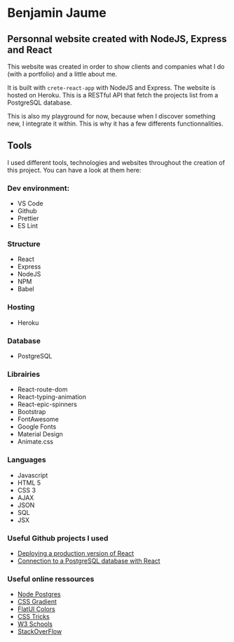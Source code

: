 # Benjamin Jaume

## Personnal website created with NodeJS, Express and React

This website was created in order to show clients and companies what I do (with a portfolio) and a little about me.

It is built with `crete-react-app` with NodeJS and Express. The website is hosted on Heroku. This is a RESTful API that fetch the projects list from a PostgreSQL database.

This is also my playground for now, because when I discover something new, I integrate it within. This is why it has a few differents functionnalities.

## Tools

I used different tools, technologies and websites throughout the creation of this project. You can have a look at them here:

### Dev environment:

- VS Code
- Github
- Prettier
- ES Lint

### Structure

- React
- Express
- NodeJS
- NPM
- Babel

### Hosting

- Heroku

### Database

- PostgreSQL

### Librairies

- React-route-dom
- React-typing-animation
- React-epic-spinners
- Bootstrap
- FontAwesome
- Google Fonts
- Material Design
- Animate.css

### Languages

- Javascript
- HTML 5
- CSS 3
- AJAX
- JSON
- SQL
- JSX

### Useful Github projects I used

- [Deploying a production version of React](https://github.com/mars/heroku-cra-node)
- [Connection to a PostgreSQL database with React](https://github.com/Malldoror/react-postgres-boilerplate)

### Useful online ressources

- [Node Postgres](https://node-postgres.com/)
- [CSS Gradient](https://cssgradient.io/)
- [FlatUI Colors](https://flatuicolors.com/)
- [CSS Tricks](https://css-tricks.com/)
- [W3 Schools](https://www.w3schools.com/)
- [StackOverFlow](https://stackoverflow.com/)
